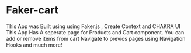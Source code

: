 # Faker-cart
This App was Built using using Faker.js , Create Context and CHAKRA UI
This App Has A seperate page for Products and Cart component.
You can add or remove items from cart
Navigate to previos pages using Navigation Hooks and much more!
